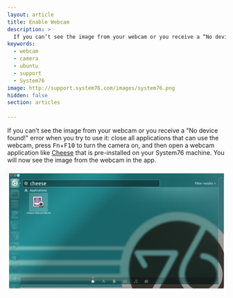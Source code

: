```yaml
---
layout: article
title: Enable Webcam
description: >
  If you can’t see the image from your webcam or you receive a “No device found!” error, see these instructions.
keywords:
  - webcam
  - camera
  - ubuntu
  - support
  - System76
image: http://support.system76.com/images/system76.png
hidden: false
section: articles

---
```


If you can’t see the image from your webcam or you receive a "No device found!" error when you try to use it: close all applications that can use the webcam, press <kbd>Fn</kbd>+<kbd>F10</kbd> to turn the camera on, and then open a webcam application like <u>Cheese</u> that is pre-installed on your System76 machine. You will now see the image from the webcam in the app.

![Cheese in Dash](/images/webcam/cheese-dash_min.png)
